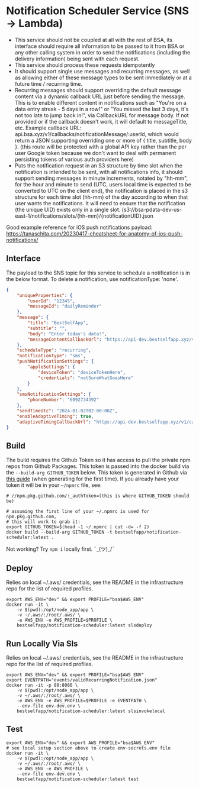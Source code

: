 # Notification Scheduler Service (SNS -> Lambda)

* This service should not be coupled at all with the rest of BSA, its interface should require all information to be passed to it from BSA or any other calling system in order to send the notifications (including the delivery information) being sent with each request.
* This service should process these requests idempotently
* It should support single use messages and recurring messages, as well as allowing either of these message types to be sent immediately or at a future time / recurring time.
* Recurring messages should support overriding the default message content via a dynamic callback URL just before sending the message. This is to enable different content in notifications such as "You're on a data entry streak - 5 days in a row!" or "You missed the last 3 days, it's not too late to jump back in!", via CallbackURL for message body. If not provided or if the callback doesn't work, it will default to messageTitle, etc. Example callback URL: api.bsa.xyz/v1/callbacks/notificationMessage/:userId, which would return a JSON supporting overriding one or more of { title, subtitle, body }. (this route will be protected with a global API key rather than the per user Google token because we don't want to deal with permanent persisting tokens of various auth providers here)
* Puts the notification request in an S3 structure by time slot when the notification is intended to be sent, with all notifications info, it should support sending messages in minute increments, notated by "hh-mm", for the hour and minute to send (UTC, users local time is expected to be converted to UTC on the client end), the notification is placed in the s3 structure for each time slot (hh-mm) of the day according to when that user wants the notifications. It will need to ensure that the notification (the unique UID) exists only in a single slot. (s3://bsa-pdata-dev-us-east-1/notifications/slots/{hh-mm}/{notificationUID}.json

Good example reference for iOS push notifications payload:
https://tanaschita.com/20230417-cheatsheet-for-anatomy-of-ios-push-notifications/

## Interface

The payload to the SNS topic for this service to schedule a notification is in the below format.  To delete a notification, use notificationType: 'none'.

```json
{
    "uniqueProperties": {
        "userId": "12345",
        "messageId": "dailyReminder"
    },
    "message": {
        "title": "BestSelfApp",
        "subtitle": "",
        "body": "Enter today's data!",
        "messageContentCallbackUrl": "https://api-dev.bestselfapp.xyz/v1/callbacks/notificationMessage/12345"
    },
    "scheduleType": "recurring",
    "notificationType": "sms",
    "pushNotificationSettings": {
        "appleSettings": {
            "deviceToken": "deviceTokenHere",
            "credentials": "notSureWhatGoesHere"
        }
    },
    "smsNotificationSettings": {
        "phoneNumber": "6092734392"
    },
    "sendTimeUtc": "2024-01-02T02:00:00Z",
    "enableAdaptiveTiming": true,
    "adaptiveTimingCallbackUrl": "https://api-dev.bestselfapp.xyz/v1/callbacks/adaptiveTiming/12345"
}
```

## Build

The build requires the Github Token so it has access to pull the private npm repos from Github Packages.  This token is passed into the docker build via the `--build-arg GITHUB_TOKEN` below.  This token is generated in Github via [this guide](https://docs.github.com/en/packages/working-with-a-github-packages-registry/working-with-the-npm-registry#authenticating-to-github-packages) (when generating for the first time).  If you already have your token it will be in your `~/npmrc` file, see:

```
# //npm.pkg.github.com/:_authToken=(this is where GITHUB_TOKEN should be)
```

```shell
# assuming the first line of your ~/.npmrc is used for npm.pkg.github.com,
# this will work to grab it:
export GITHUB_TOKEN=$(head -1 ~/.npmrc | cut -d= -f 2)
docker build --build-arg GITHUB_TOKEN -t bestselfapp/notification-scheduler:latest .
```

Not working?  Try `npm i` locally first. ¯\_(ツ)_/¯

## Deploy

Relies on local ~/.aws/ credentials, see the README in the infrastructure repo for the list of required profiles.

```shell
export AWS_ENV="dev" && export PROFILE="bsa$AWS_ENV"
docker run -it \
    -v $(pwd):/opt/node_app/app \
    -v ~/.aws/:/root/.aws/ \
    -e AWS_ENV -e AWS_PROFILE=$PROFILE \
    bestselfapp/notification-scheduler:latest slsdeploy
```

## Run Locally Via Sls

Relies on local ~/.aws/ credentials, see the README in the infrastructure repo for the list of required profiles.

```shell
export AWS_ENV="dev" && export PROFILE="bsa$AWS_ENV"
export EVENTPATH="events/validRecurringNotification.json"
docker run -it -p 80:8080 \
    -v $(pwd):/opt/node_app/app \
    -v ~/.aws/:/root/.aws/ \
    -e AWS_ENV -e AWS_PROFILE=$PROFILE -e EVENTPATH \
    --env-file env-dev.env \
    bestselfapp/notification-scheduler:latest slsinvokelocal
```

## Test

```shell
export AWS_ENV="dev" && export AWS_PROFILE="bsa$AWS_ENV"
# see local setup section above to create env-secrets.env file
docker run -it \
    -v $(pwd):/opt/node_app/app \
    -v ~/.aws/:/root/.aws/ \
    -e AWS_ENV -e AWS_PROFILE \
    --env-file env-dev.env \
    bestselfapp/notification-scheduler:latest test
```

